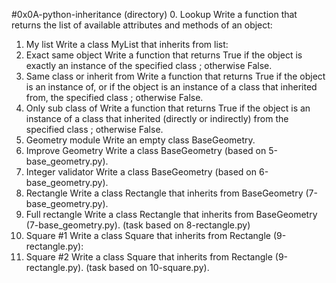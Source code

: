 #0x0A-python-inheritance (directory)
0. Lookup
Write a function that returns the list of available attributes and methods of an object:
1. My list
Write a class MyList that inherits from list:
2. Exact same object
Write a function that returns True if the object is exactly an instance of the specified class ; otherwise False.
3. Same class or inherit from
Write a function that returns True if the object is an instance of, or if the object is an instance of a class that inherited from, the specified class ; otherwise False.
4. Only sub class of
Write a function that returns True if the object is an instance of a class that inherited (directly or indirectly) from the specified class ; otherwise False.
5. Geometry module
Write an empty class BaseGeometry.
6. Improve Geometry
Write a class BaseGeometry (based on 5-base_geometry.py).
7. Integer validator
Write a class BaseGeometry (based on 6-base_geometry.py).
8. Rectangle
Write a class Rectangle that inherits from BaseGeometry (7-base_geometry.py).
9. Full rectangle
Write a class Rectangle that inherits from BaseGeometry (7-base_geometry.py). (task based on 8-rectangle.py)
10. Square #1
Write a class Square that inherits from Rectangle (9-rectangle.py):
11. Square #2
Write a class Square that inherits from Rectangle (9-rectangle.py). (task based on 10-square.py).
